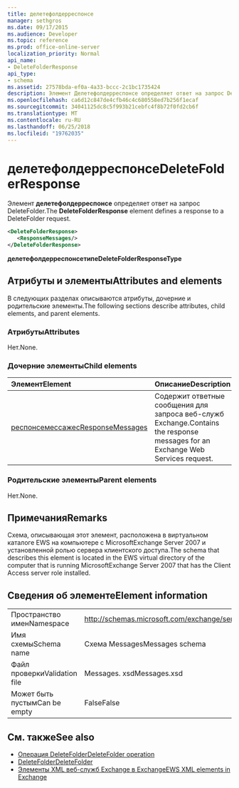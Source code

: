```yaml
---
title: делетефолдерреспонсе
manager: sethgros
ms.date: 09/17/2015
ms.audience: Developer
ms.topic: reference
ms.prod: office-online-server
localization_priority: Normal
api_name:
- DeleteFolderResponse
api_type:
- schema
ms.assetid: 27578bda-ef0a-4a33-bccc-2c1bc1735424
description: Элемент Делетефолдерреспонсе определяет ответ на запрос DeleteFolder.
ms.openlocfilehash: ca6d12c847de4cfb46c4c680558ed7b256f1ecaf
ms.sourcegitcommit: 34041125dc8c5f993b21cebfc4f8b72f0fd2cb6f
ms.translationtype: MT
ms.contentlocale: ru-RU
ms.lasthandoff: 06/25/2018
ms.locfileid: "19762035"
---
```

# <a name="deletefolderresponse"></a><span data-ttu-id="7b0d2-103">делетефолдерреспонсе</span><span class="sxs-lookup"><span data-stu-id="7b0d2-103">DeleteFolderResponse</span></span>

<span data-ttu-id="7b0d2-104">Элемент **делетефолдерреспонсе** определяет ответ на запрос DeleteFolder.</span><span class="sxs-lookup"><span data-stu-id="7b0d2-104">The **DeleteFolderResponse** element defines a response to a DeleteFolder request.</span></span> 
  
```xml
<DeleteFolderResponse>
   <ResponseMessages/>
</DeleteFolderResponse>
```

 <span data-ttu-id="7b0d2-105">**делетефолдерреспонсетипе**</span><span class="sxs-lookup"><span data-stu-id="7b0d2-105">**DeleteFolderResponseType**</span></span>
## <a name="attributes-and-elements"></a><span data-ttu-id="7b0d2-106">Атрибуты и элементы</span><span class="sxs-lookup"><span data-stu-id="7b0d2-106">Attributes and elements</span></span>

<span data-ttu-id="7b0d2-107">В следующих разделах описываются атрибуты, дочерние и родительские элементы.</span><span class="sxs-lookup"><span data-stu-id="7b0d2-107">The following sections describe attributes, child elements, and parent elements.</span></span>
  
### <a name="attributes"></a><span data-ttu-id="7b0d2-108">Атрибуты</span><span class="sxs-lookup"><span data-stu-id="7b0d2-108">Attributes</span></span>

<span data-ttu-id="7b0d2-109">Нет.</span><span class="sxs-lookup"><span data-stu-id="7b0d2-109">None.</span></span>
  
### <a name="child-elements"></a><span data-ttu-id="7b0d2-110">Дочерние элементы</span><span class="sxs-lookup"><span data-stu-id="7b0d2-110">Child elements</span></span>

|<span data-ttu-id="7b0d2-111">**Элемент**</span><span class="sxs-lookup"><span data-stu-id="7b0d2-111">**Element**</span></span>|<span data-ttu-id="7b0d2-112">**Описание**</span><span class="sxs-lookup"><span data-stu-id="7b0d2-112">**Description**</span></span>|
|:-----|:-----|
|[<span data-ttu-id="7b0d2-113">респонсемессажес</span><span class="sxs-lookup"><span data-stu-id="7b0d2-113">ResponseMessages</span></span>](responsemessages.md) <br/> |<span data-ttu-id="7b0d2-114">Содержит ответные сообщения для запроса веб-служб Exchange.</span><span class="sxs-lookup"><span data-stu-id="7b0d2-114">Contains the response messages for an Exchange Web Services request.</span></span>  <br/> |
   
### <a name="parent-elements"></a><span data-ttu-id="7b0d2-115">Родительские элементы</span><span class="sxs-lookup"><span data-stu-id="7b0d2-115">Parent elements</span></span>

<span data-ttu-id="7b0d2-116">Нет.</span><span class="sxs-lookup"><span data-stu-id="7b0d2-116">None.</span></span>
  
## <a name="remarks"></a><span data-ttu-id="7b0d2-117">Примечания</span><span class="sxs-lookup"><span data-stu-id="7b0d2-117">Remarks</span></span>

<span data-ttu-id="7b0d2-118">Схема, описывающая этот элемент, расположена в виртуальном каталоге EWS на компьютере с MicrosoftExchange Server 2007 и установленной ролью сервера клиентского доступа.</span><span class="sxs-lookup"><span data-stu-id="7b0d2-118">The schema that describes this element is located in the EWS virtual directory of the computer that is running MicrosoftExchange Server 2007 that has the Client Access server role installed.</span></span>
  
## <a name="element-information"></a><span data-ttu-id="7b0d2-119">Сведения об элементе</span><span class="sxs-lookup"><span data-stu-id="7b0d2-119">Element information</span></span>

|||
|:-----|:-----|
|<span data-ttu-id="7b0d2-120">Пространство имен</span><span class="sxs-lookup"><span data-stu-id="7b0d2-120">Namespace</span></span>  <br/> |http://schemas.microsoft.com/exchange/services/2006/messages  <br/> |
|<span data-ttu-id="7b0d2-121">Имя схемы</span><span class="sxs-lookup"><span data-stu-id="7b0d2-121">Schema name</span></span>  <br/> |<span data-ttu-id="7b0d2-122">Схема Messages</span><span class="sxs-lookup"><span data-stu-id="7b0d2-122">Messages schema</span></span>  <br/> |
|<span data-ttu-id="7b0d2-123">Файл проверки</span><span class="sxs-lookup"><span data-stu-id="7b0d2-123">Validation file</span></span>  <br/> |<span data-ttu-id="7b0d2-124">Messages. xsd</span><span class="sxs-lookup"><span data-stu-id="7b0d2-124">Messages.xsd</span></span>  <br/> |
|<span data-ttu-id="7b0d2-125">Может быть пустым</span><span class="sxs-lookup"><span data-stu-id="7b0d2-125">Can be empty</span></span>  <br/> |<span data-ttu-id="7b0d2-126">False</span><span class="sxs-lookup"><span data-stu-id="7b0d2-126">False</span></span>  <br/> |
   
## <a name="see-also"></a><span data-ttu-id="7b0d2-127">См. также</span><span class="sxs-lookup"><span data-stu-id="7b0d2-127">See also</span></span>

- [<span data-ttu-id="7b0d2-128">Операция DeleteFolder</span><span class="sxs-lookup"><span data-stu-id="7b0d2-128">DeleteFolder operation</span></span>](deletefolder-operation.md) 
- [<span data-ttu-id="7b0d2-129">DeleteFolder</span><span class="sxs-lookup"><span data-stu-id="7b0d2-129">DeleteFolder</span></span>](deletefolder.md)
- [<span data-ttu-id="7b0d2-130">Элементы XML веб-служб Exchange в Exchange</span><span class="sxs-lookup"><span data-stu-id="7b0d2-130">EWS XML elements in Exchange</span></span>](ews-xml-elements-in-exchange.md)

